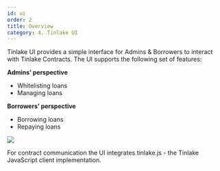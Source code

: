 ```yaml
---
id: ui
order: 2
title: Overview
category: 4. Tinlake UI
---
```


Tinlake UI provides a simple interface for Admins & Borrowers to interact with Tinlake Contracts. The UI supports the following set of features:

**Admins’ perspective**
- Whitelisting loans
- Managing loans

**Borrowers’ perspective**
- Borrowing loans
- Repaying loans


![](https://static.tildacdn.com/tild3537-3663-4064-a435-303665333966/Macbook_Pro_2016_-_T.png)

For contract communication the UI integrates tinlake.js  - the Tinlake JavaScript client implementation.
